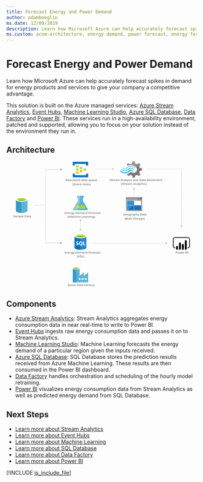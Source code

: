 ```yaml
---
title: Forecast Energy and Power Demand
author: adamboeglin
ms.date: 12/09/2019
description: Learn how Microsoft Azure can help accurately forecast spikes in demand for energy products and services to give your company a competitive advantage.
ms.custom: acom-architecture, energy demand, power forecast, energy forecast
---
```

# Forecast Energy and Power Demand

Learn how Microsoft Azure can help accurately forecast spikes in demand for energy products and services to give your company a competitive advantage.

This solution is built on the Azure managed services: [Azure Stream Analytics](/en-us/services/stream-analytics/), [Event Hubs](/en-us/services/event-hubs/), [Machine Learning Studio](/en-us/services/machine-learning-studio/), [Azure SQL Database](/en-us/services/sql-database/), [Data Factory](/en-us/services/data-factory/) and [Power BI](https://powerbi.microsoft.com). These services run in a high-availability environment, patched and supported, allowing you to focus on your solution instead of the environment they run in.


## Architecture

<svg class="architecture-diagram" aria-labelledby="forecast-energy-power-demand" height="716.116" viewbox="0 0 1075.878 716.116" width="1075.878" xmlns="http://www.w3.org/2000/svg"><title id="forecast-energy-power-demand">Forecast energy and power demand for utilities</title><desc>Learn how Microsoft Azure can help accurately forecast spikes in demand for energy products and services to give your company a competitive advantage.</desc><g><path d="M459.418,267.091,432.85,222.948l-.037-17.893h.478A5.53,5.53,0,1,0,433.267,194l-28.886.06a5.531,5.531,0,1,0,.023,11.054h.478l.037,17.891-26.384,44.253c-2.895,4.853-.511,8.815,5.3,8.8l70.325-.146C459.964,275.9,462.331,271.932,459.418,267.091Z" fill="#59b4d9"></path><polygon fill="#b8d432" points="400.302 248.19 389.414 266.45 448.534 266.327 437.572 248.113 400.302 248.19"></polygon><path d="M416.953,253.575a5.247,5.247,0,0,0,5.331-5.16,4.967,4.967,0,0,0-.549-2.251l-9.6.02a4.957,4.957,0,0,0-.54,2.253A5.25,5.25,0,0,0,416.953,253.575Z" fill="#7fba00"></path><ellipse cx="426.994" cy="259.509" fill="#7fba00" rx="2.621" ry="2.526" transform="translate(-0.539 0.89) rotate(-0.119)"></ellipse><path d="M378.535,267.259,404.919,223l-.037-17.891H404.4a5.53,5.53,0,1,1-.023-11.053l12.447-.026.06,28.8-13.843,53.183-19.213.04C378.024,276.074,375.64,272.112,378.535,267.259Z" fill="#fff" opacity="0.25" style="isolation: isolate"></path></g><g><path d="M751.065,62.272l2.943-7.34,13.487-4.5V40.015l-1.471-.474-12.016-3.315-2.943-7.34,6.13-12.076h0l-7.6-7.34-1.471.71-11.035,5.446-7.847-3.078L724.337,0H713.3l-.49,1.421-3.678,11.128-7.6,2.841-13-5.446-7.847,7.34.736,1.421,3.433,6.156a39.688,39.688,0,0,1,19.372-4.735,40.308,40.308,0,0,1,25.257,9.945,56.336,56.336,0,0,1,4.659,3.788,18.109,18.109,0,0,1,1.962,2.6c4.659,7.814,2.7,17.758-4.9,23.677a19.322,19.322,0,0,1-19.372,2.6c-.736-.474-1.226-.474-1.471-.71h0a25.478,25.478,0,0,1-4.169-2.841c-.49,0-.736-.474-1.471-.474a6.137,6.137,0,0,0-4.169,1.894l-.49.474h0a37.092,37.092,0,0,1-15.694,9.471l-2.207,4.5,7.357,7.1.49.474,1.471-.71,11.035-5.446,7.6,2.841,4.169,12.549h11.035l.49-1.421,3.923-11.128,7.6-2.841,13,5.446,7.357-7.814-.736-1.421Z" fill="#7a7a7a"></path><path d="M685.347,43.8h0c-8.337,8.524-21.824,8.524-29.671-.474a2.1,2.1,0,0,0-3.433,0,2.637,2.637,0,0,0-.736,1.894,4.428,4.428,0,0,0,.736,1.894c9.809,10.655,26.238,10.892,36.783.474h0c8.337-8.05,21.334-8.287,29.426.71,1.226,1.184,2.7,1.184,3.433,0a2.637,2.637,0,0,0,.736-1.894,4.428,4.428,0,0,0-.736-1.894A25.267,25.267,0,0,0,685.347,43.8Z" fill="#48c8ef"></path><path d="M703.739,48.3a15.849,15.849,0,0,0-11.77,4.735l-.49.474-.49.474a28.143,28.143,0,0,1-21.334,8.524c-8.092,0-15.2-3.788-21.089-9.471-1.226-1.184-2.7-1.184-3.433,0-.245,0-.245.474-.245,1.184a3.164,3.164,0,0,0,1.226,2.131,32.9,32.9,0,0,0,24.522,11.128c9.073.474,17.9-3.315,24.767-10.418l.49-.474.49-.474a11.315,11.315,0,0,1,8.092-3.315c2.943,0,5.64,1.421,8.092,3.788,1.226,1.184,2.7,1.184,3.433,0a2.637,2.637,0,0,0,.736-1.894A4.428,4.428,0,0,0,716,52.8,20.361,20.361,0,0,0,703.739,48.3Z" fill="#00abec"></path><path d="M683.14,38.594a29.262,29.262,0,0,1,21.334-8.761c7.847,0,15.2,3.788,20.6,9.471,1.226,1.184,2.7,1.184,3.433,0a2.637,2.637,0,0,0,.736-1.894,4.428,4.428,0,0,0-.736-1.894,32.9,32.9,0,0,0-24.522-11.128,33.493,33.493,0,0,0-24.767,10.418l-.49.474-.49.474a11.315,11.315,0,0,1-8.092,3.315c-3.188,0-5.64-1.421-8.092-3.788-1.226-1.184-2.7-1.184-3.433,0a2.637,2.637,0,0,0-.736,1.894,4.428,4.428,0,0,0,.736,1.894,16.131,16.131,0,0,0,23.3.474l.49-.474Z" fill="#84d6ef"></path><g opacity="0.2" style="isolation: isolate"><path d="M705.945,58.957c-.49,0-.736-.474-1.471-.474a6.137,6.137,0,0,0-4.169,1.894l-.49.474a37.092,37.092,0,0,1-15.694,9.471l-2.207,4.5,3.923,3.788,20.108-19.652Z" fill="#f1f1f1"></path><path d="M685.1,25.1a39.688,39.688,0,0,1,19.372-4.735,40.308,40.308,0,0,1,25.257,9.945c1.226.947,2.207,1.657,3.433,2.6l20.353-19.652-4.169-4.025-1.471.71L736.843,15.39l-7.6-2.841L724.337,0H713.3l-.49,1.421-3.678,11.128-7.6,2.841-13-5.446-7.847,7.34.736,1.421Z" fill="#f1f1f1"></path></g></g><g><path d="M429.5,41.581a1.4,1.4,0,0,1-1.5,1.451H416.279a1.4,1.4,0,0,1-1.5-1.451V33.166a1.4,1.4,0,0,1,1.5-1.451H428a1.4,1.4,0,0,1,1.5,1.451Z" fill="#b8d432"></path><path d="M450.541,50.287a1.4,1.4,0,0,1-1.5,1.451H437.317a1.4,1.4,0,0,1-1.5-1.451V41.872a1.4,1.4,0,0,1,1.5-1.451h11.721a1.4,1.4,0,0,1,1.5,1.451Z" fill="#b8d432"></path><path d="M429.5,58.993a1.4,1.4,0,0,1-1.5,1.451H416.279a1.4,1.4,0,0,1-1.5-1.451V50.577a1.4,1.4,0,0,1,1.5-1.451H428a1.4,1.4,0,0,1,1.5,1.451Z" fill="#b8d432"></path><path d="M408.465,32.875a1.4,1.4,0,0,1-1.5,1.451H394.941a1.4,1.4,0,0,1-1.5-1.451V24.169a1.4,1.4,0,0,1,1.5-1.451h11.721c1.2,0,1.8.58,1.8,1.451Z" fill="#b8d432"></path><path d="M461.06,2.4H376.908a1.4,1.4,0,0,0-1.5,1.451V21.268a1.4,1.4,0,0,0,1.5,1.451h9.016a1.4,1.4,0,0,0,1.5-1.451V14.013h63.114v7.255c0,.871.6,1.451,1.8,1.451h8.716a1.4,1.4,0,0,0,1.5-1.451V3.856A1.4,1.4,0,0,0,461.06,2.4Z" fill="#0072c6"></path><path d="M461.06,69.44h-8.716a1.4,1.4,0,0,0-1.5,1.451v6.965H387.427V70.6c0-.871-.6-1.451-1.8-1.451h-8.716c-.9,0-1.5.58-1.5,1.741V88.013a1.4,1.4,0,0,0,1.5,1.451H461.06a1.4,1.4,0,0,0,1.5-1.451V70.891A1.4,1.4,0,0,0,461.06,69.44Z" fill="#0072c6"></path><path d="M408.465,50.287a1.4,1.4,0,0,1-1.5,1.451H394.941a1.4,1.4,0,0,1-1.5-1.451V41.581a1.4,1.4,0,0,1,1.5-1.451h11.721c1.2,0,1.8.58,1.8,1.451Z" fill="#b8d432"></path><path d="M408.465,67.7a1.4,1.4,0,0,1-1.5,1.451H394.941a1.4,1.4,0,0,1-1.5-1.451V58.993a1.4,1.4,0,0,1,1.5-1.451h11.721c1.2,0,1.8.58,1.8,1.451Z" fill="#b8d432"></path></g><text fill="#505050" font-family="SegoeUI, Segoe UI" font-size="16.678" transform="translate(346.585 704.544) scale(1.036 1)">Azure Data Factory</text><text fill="#505050" font-family="SegoeUI, Segoe UI" font-size="16.678" transform="translate(328.937 519.979) scale(1.036 1)">Energy Demand Forecast<tspan x="67.614" y="22.568">(SQL)</tspan></text><text fill="#505050" font-family="SegoeUI, Segoe UI" font-size="16.678" transform="translate(328.938 296.499) scale(1.036 1)">Energy Demand Forecast<tspan x="16.775" y="22.568">(Machine Learning)</tspan></text><text fill="#505050" font-family="SegoeUI, Segoe UI" font-size="16.678" transform="translate(660.608 305.394) scale(1.036 1)">Geography Data<tspan x="7.659" y="22.568">(Blob Storage)</tspan></text><text fill="#505050" font-family="SegoeUI, Segoe UI" font-size="16.678" transform="translate(956.44 519.979) scale(1.036 1)">Power BI</text><text fill="#505050" font-family="SegoeUI, Segoe UI" font-size="16.678" transform="translate(37.927 316.512) scale(1.036 1)">Sample Data</text><text fill="#505050" font-family="SegoeUI, Segoe UI" font-size="16.678" transform="translate(334.765 111.934) scale(1.036 1)">Raw event data queue<tspan x="38.685" y="22.568">(Event Hubs)</tspan></text><text fill="#505050" font-family="SegoeUI, Segoe UI" font-size="16.678" transform="translate(583.489 110.823) scale(1.036 1)">Stream Analysis and Data Movement<tspan x="62.789" y="22.568">(Stream Analytics)</tspan></text><g><line fill="none" stroke="#afafaf" stroke-miterlimit="10" stroke-width="1.043" x1="418.984" x2="418.984" y1="335.304" y2="384.529"></line><polygon fill="#afafaf" points="413.782 336.826 418.984 327.817 424.186 336.826 413.782 336.826"></polygon><polygon fill="#afafaf" points="413.782 383.007 418.984 392.015 424.186 383.007 413.782 383.007"></polygon></g><line fill="none" stroke="#afafaf" stroke-miterlimit="10" stroke-width="0.785" x1="418.984" x2="419.338" y1="585.475" y2="562.126"></line><g><line fill="none" stroke="#afafaf" stroke-miterlimit="10" stroke-width="1.043" x1="601.42" x2="497.723" y1="42.898" y2="42.898"></line><polygon fill="#afafaf" points="599.898 37.696 608.906 42.898 599.898 48.1 599.898 37.696"></polygon></g><g><line fill="none" stroke="#afafaf" stroke-miterlimit="10" stroke-width="1.043" x1="903.284" x2="491.052" y1="462.061" y2="462.061"></line><polygon fill="#afafaf" points="901.762 456.859 910.77 462.061 901.762 467.263 901.762 456.859"></polygon></g><line fill="none" stroke="#afafaf" stroke-miterlimit="10" stroke-width="1.043" x1="792.991" x2="989.711" y1="42.822" y2="42.822"></line><g><line fill="none" stroke="#afafaf" stroke-miterlimit="10" stroke-width="1.079" x1="989.635" x2="989.711" y1="363.88" y2="42.898"></line><polygon fill="#afafaf" points="995.017 362.307 989.634 371.624 984.254 362.304 995.017 362.307"></polygon></g><g><line fill="none" stroke="#afafaf" stroke-miterlimit="10" stroke-width="1.043" x1="721.756" x2="721.756" y1="192.997" y2="156.651"></line><polygon fill="#afafaf" points="726.958 158.173 721.756 149.165 716.555 158.173 726.958 158.173"></polygon></g><line fill="none" stroke="#afafaf" stroke-miterlimit="10" stroke-width="1.079" x1="222.926" x2="221.817" y1="46.234" y2="460.949"></line><g><line fill="none" stroke="#afafaf" stroke-miterlimit="10" stroke-width="1.489" x1="306.917" x2="222.369" y1="45.934" y2="45.934"></line><polygon fill="#afafaf" points="304.744 38.507 317.605 45.934 304.744 53.36 304.744 38.507"></polygon></g><g><line fill="none" stroke="#afafaf" stroke-miterlimit="10" stroke-width="1.489" x1="306.917" x2="222.369" y1="460.948" y2="460.948"></line><polygon fill="#afafaf" points="304.744 453.522 317.605 460.948 304.744 468.375 304.744 453.522"></polygon></g><line fill="none" stroke="#afafaf" stroke-miterlimit="10" stroke-width="1.043" x1="222.367" x2="151.766" y1="247.476" y2="247.476"></line><g><path d="M675.615,277.749a3.47,3.47,0,0,0,3.322,3.507h85.454a3.5,3.5,0,0,0,3.507-3.507V216.658H675.615Z" fill="#a0a1a2"></path><path d="M764.391,202.447H678.937a3.47,3.47,0,0,0-3.322,3.507v10.52H767.9v-10.52a3.5,3.5,0,0,0-3.507-3.507" fill="#7a7a7a"></path><rect fill="#0072c6" height="23.993" width="37.651" x="682.444" y="222.934"></rect><rect fill="#0072c6" height="23.993" width="37.651" x="682.444" y="250.249"></rect><rect fill="#fff" height="23.993" width="37.467" x="723.418" y="222.934"></rect><rect fill="#0072c6" height="23.993" width="37.467" x="723.418" y="250.249"></rect><path d="M679.306,202.447a3.7,3.7,0,0,0-3.691,3.691V277.38a3.7,3.7,0,0,0,3.691,3.691h4.06l72.719-78.625Z" fill="#fff" opacity="0.2" style="isolation: isolate"></path></g><g><path d="M385.365,422.924l.135,64.643c.014,6.711,15.048,12.122,33.577,12.083l-.16-76.8Z" fill="#0072c6"></path><path d="M418.617,499.648h.46c18.529-.039,33.541-5.508,33.527-12.221l-.135-64.643-34.012.071Z" fill="#0072c6"></path><path d="M418.617,499.648h.46c18.529-.039,33.541-5.508,33.527-12.221l-.135-64.643-34.012.071Z" fill="#fff" opacity="0.15" style="isolation: isolate"></path><path d="M452.469,422.784c.014,6.711-15,12.183-33.527,12.221s-33.563-5.37-33.577-12.081,15-12.183,33.527-12.221,33.563,5.37,33.577,12.081" fill="#fff"></path><path d="M445.608,422.1c.009,4.431-11.934,8.043-26.676,8.073s-26.7-3.532-26.711-7.962,11.936-8.043,26.677-8.073,26.7,3.534,26.709,7.962" fill="#7fba00"></path><path d="M440.026,427.009c3.491-1.362,5.588-3.064,5.584-4.908-.009-4.431-11.967-7.995-26.711-7.964s-26.685,3.645-26.676,8.075c0,1.844,2.107,3.536,5.6,4.884,4.876-1.9,12.5-3.143,21.092-3.161s16.219,1.189,21.106,3.073" fill="#b8d432"></path><path d="M408.354,467.747a5.511,5.511,0,0,1-2.176,4.671,9.8,9.8,0,0,1-6.035,1.667,11.485,11.485,0,0,1-5.482-1.17l-.01-4.726a8.454,8.454,0,0,0,5.6,2.145,3.807,3.807,0,0,0,2.281-.6,1.848,1.848,0,0,0,.8-1.568,2.191,2.191,0,0,0-.779-1.667,14.242,14.242,0,0,0-3.156-1.825q-4.849-2.262-4.857-6.191a5.6,5.6,0,0,1,2.1-4.575,8.616,8.616,0,0,1,5.607-1.732,14.017,14.017,0,0,1,5.141.8l.009,4.414a8.376,8.376,0,0,0-4.876-1.467,3.607,3.607,0,0,0-2.168.586,1.837,1.837,0,0,0-.793,1.559,2.224,2.224,0,0,0,.646,1.646,10.391,10.391,0,0,0,2.638,1.582,13.056,13.056,0,0,1,4.238,2.841A5.308,5.308,0,0,1,408.354,467.747Z" fill="#fff"></path><path d="M431.127,462.916a12.08,12.08,0,0,1-1.685,6.486,9.064,9.064,0,0,1-4.775,3.864l6.154,5.673-6.2.013-4.4-4.908a10.282,10.282,0,0,1-5.091-1.481,9.345,9.345,0,0,1-3.508-3.795,11.668,11.668,0,0,1-1.245-5.38,12.582,12.582,0,0,1,1.323-5.873,9.492,9.492,0,0,1,3.749-3.973,10.979,10.979,0,0,1,5.55-1.4,10.215,10.215,0,0,1,5.237,1.333,9.168,9.168,0,0,1,3.6,3.816A12.087,12.087,0,0,1,431.127,462.916Zm-5.019.277a8.284,8.284,0,0,0-1.414-5.085,4.541,4.541,0,0,0-3.844-1.861,4.821,4.821,0,0,0-3.968,1.883,9.113,9.113,0,0,0-.01,9.944,4.7,4.7,0,0,0,3.887,1.845,4.762,4.762,0,0,0,3.909-1.8A7.61,7.61,0,0,0,426.108,463.193Z" fill="#fff"></path><polygon fill="#fff" points="447.258 473.618 434.649 473.644 434.604 452.471 439.373 452.461 439.409 469.766 447.25 469.749 447.258 473.618"></polygon></g><g><path d="M462.2,648.29h0v-21l-23.779,20.655H437.9V627.288l-23.779,20.655h0V604.724c0-3.645-8.158-7.29-18.919-7.29s-19.614,3.471-19.614,7.29v79.149h86.786Zm-67-40.095c-7.811,0-14.059-1.909-14.059-3.992s6.249-3.992,14.059-3.992,14.059,1.736,14.059,3.992C409.091,606.286,402.842,608.2,395.2,608.2Zm40.963,61.618h-9.546v-9.546h9.546Zm-16.836,0h-9.546v-9.546h9.546Zm24.3,0v-9.546h9.546v9.546Z" fill="#59b4d9"></path><rect fill="#3999c6" height="79.669" width="19.266" x="375.591" y="604.203"></rect><path d="M413.951,604.2c0,3.819-8.679,6.943-19.266,6.943s-19.093-3.124-19.093-6.943,8.679-6.943,19.266-6.943,19.093,2.951,19.093,6.943" fill="#fff"></path><path d="M410.132,603.683c0,2.6-6.769,4.513-15.274,4.513s-15.274-1.909-15.274-4.513,6.769-4.513,15.274-4.513,15.274,2.083,15.274,4.513" fill="#7fba00"></path><path d="M406.834,606.46c2.083-.694,3.124-1.736,3.124-2.777,0-2.6-6.769-4.513-15.274-4.513s-15.274,2.083-15.274,4.513c.174,1.041,1.389,2.083,3.3,2.777a36.849,36.849,0,0,1,12.15-1.736,36.461,36.461,0,0,1,11.976,1.736" fill="#b8d432"></path></g><g><path d="M53.758,216.151v63.027c0,6.543,14.647,11.849,32.713,11.849V216.151Z" fill="#3999c6"></path><path d="M86.022,291.025h.449c18.066,0,32.713-5.3,32.713-11.847V216.151H86.022Z" fill="#59b4d9"></path><path d="M119.184,216.151c0,6.543-14.647,11.847-32.713,11.847s-32.713-5.3-32.713-11.847S68.4,204.3,86.471,204.3s32.713,5.3,32.713,11.847" fill="#fff"></path><path d="M112.5,215.468c0,4.32-11.652,7.817-26.025,7.817s-26.027-3.5-26.027-7.817,11.654-7.817,26.027-7.817,26.025,3.5,26.025,7.817" fill="#7fba00"></path><path d="M107.044,220.245c3.407-1.321,5.454-2.976,5.454-4.774,0-4.32-11.652-7.819-26.027-7.819s-26.025,3.5-26.025,7.819c0,1.8,2.047,3.452,5.454,4.774,4.758-1.847,12.193-3.039,20.571-3.039s15.811,1.192,20.573,3.039" fill="#b8d432"></path></g><path d="M1026.271,490.456h-1.93V486.6h1.93a7.436,7.436,0,0,0,7.427-7.427V439.744a7.436,7.436,0,0,0-7.427-7.428H953.149a7.436,7.436,0,0,0-7.427,7.428v39.428a7.436,7.436,0,0,0,7.427,7.427h1.93v3.86h-1.93a11.3,11.3,0,0,1-11.286-11.287V439.744a11.3,11.3,0,0,1,11.287-11.287h73.121a11.3,11.3,0,0,1,11.287,11.287v39.428a11.3,11.3,0,0,1-11.287,11.287"></path><path d="M965,477.534h0a5.237,5.237,0,0,1,5.237,5.237v12.077A5.238,5.238,0,0,1,965,500.086h0a5.237,5.237,0,0,1-5.239-5.235V482.772A5.238,5.238,0,0,1,965,477.534Z"></path><path d="M981.476,500.087a5.239,5.239,0,0,1-5.239-5.238v-31a5.238,5.238,0,1,1,10.477,0v31a5.239,5.239,0,0,1-5.238,5.239"></path><path d="M1014.42,499.934a5.239,5.239,0,0,1-5.239-5.238V450.8a5.238,5.238,0,0,1,10.477,0h0v43.9a5.239,5.239,0,0,1-5.238,5.239"></path><path d="M997.948,500.087a5.239,5.239,0,0,1-5.239-5.238V471.82a5.238,5.238,0,0,1,10.477,0v23.029a5.239,5.239,0,0,1-5.238,5.239"></path></svg>

## Components
* [Azure Stream Analytics](http://azure.microsoft.com/services/stream-analytics/): Stream Analytics aggregates energy consumption data in near real-time to write to Power BI.
* [Event Hubs](http://azure.microsoft.com/services/event-hubs/) ingests raw energy consumption data and passes it on to Stream Analytics.
* [Machine Learning Studio](http://azure.microsoft.com/services/machine-learning-studio/): Machine Learning forecasts the energy demand of a particular region given the inputs received.
* [Azure SQL Database](http://azure.microsoft.com/services/sql-database/): SQL Database stores the prediction results received from Azure Machine Learning. These results are then consumed in the Power BI dashboard.
* [Data Factory](http://azure.microsoft.com/services/data-factory/) handles orchestration and scheduling of the hourly model retraining.
* [Power BI](https://powerbi.microsoft.com) visualizes energy consumption data from Stream Analytics as well as predicted energy demand from SQL Database.

## Next Steps
* [Learn more about Stream Analytics](https://docs.microsoft.com/azure/stream-analytics/stream-analytics-introduction)
* [Learn more about Event Hubs](https://docs.microsoft.com/azure/event-hubs/event-hubs-what-is-event-hubs)
* [Learn more about Machine Learning](https://docs.microsoft.com/azure/machine-learning/machine-learning-what-is-machine-learning)
* [Learn more about SQL Database](https://docs.microsoft.com/azure/sql-database/)
* [Learn more about Data Factory](https://docs.microsoft.com/azure/data-factory/data-factory-introduction)
* [Learn more about Power BI](https://powerbi.microsoft.com/documentation/powerbi-landing-page/)

[!INCLUDE [js_include_file](../_js/index.md)]
